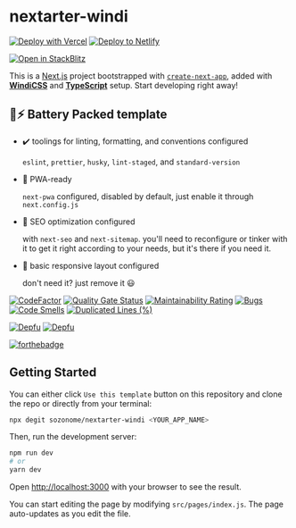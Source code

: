 # nextarter-windi

[![Deploy with Vercel](https://vercel.com/button)](https://vercel.com/import/git?s=https://github.com/sozonome/nextarter-windi) [![Deploy to Netlify](https://www.netlify.com/img/deploy/button.svg)](https://app.netlify.com/start/deploy?repository=https://github.com/sozonome/nextarter-windi)

[![Open in StackBlitz](https://developer.stackblitz.com/img/open_in_stackblitz.svg)](https://stackblitz.com/github/sozonome/nextarter-windi)

This is a [Next.js](https://nextjs.org/) project bootstrapped with [`create-next-app`](https://github.com/vercel/next.js/tree/canary/packages/create-next-app), added with [**WindiCSS**](https://windicss.org) and [**TypeScript**](https://www.typescriptlang.org) setup.
Start developing right away!

## 🔋⚡ Battery Packed template

- ✔️ toolings for linting, formatting, and conventions configured

  `eslint`, `prettier`, `husky`, `lint-staged`, and `standard-version`

- 📱 PWA-ready

  `next-pwa` configured, disabled by default, just enable it through `next.config.js`

- 🔎 SEO optimization configured

  with `next-seo` and `next-sitemap`. you'll need to reconfigure or tinker with it to get it right according to your needs, but it's there if you need it.

- 🎨 basic responsive layout configured

  don't need it? just remove it 😃

[![CodeFactor](https://www.codefactor.io/repository/github/sozonome/nextarter-windi/badge)](https://www.codefactor.io/repository/github/sozonome/nextarter-windi)
[![Quality Gate Status](https://sonarcloud.io/api/project_badges/measure?project=sozonome_nextarter-windi&metric=alert_status)](https://sonarcloud.io/dashboard?id=sozonome_nextarter-windi) [![Maintainability Rating](https://sonarcloud.io/api/project_badges/measure?project=sozonome_nextarter-windi&metric=sqale_rating)](https://sonarcloud.io/dashboard?id=sozonome_nextarter-windi) [![Bugs](https://sonarcloud.io/api/project_badges/measure?project=sozonome_nextarter-windi&metric=bugs)](https://sonarcloud.io/dashboard?id=sozonome_nextarter-windi) [![Code Smells](https://sonarcloud.io/api/project_badges/measure?project=sozonome_nextarter-windi&metric=code_smells)](https://sonarcloud.io/dashboard?id=sozonome_nextarter-windi) [![Duplicated Lines (%)](https://sonarcloud.io/api/project_badges/measure?project=sozonome_nextarter-windi&metric=duplicated_lines_density)](https://sonarcloud.io/dashboard?id=sozonome_nextarter-windi)

[![Depfu](https://badges.depfu.com/badges/9e426e58f99c3bd470987a3c6b014a96/overview.svg)](https://depfu.com/github/sozonome/nextarter-windi?project_id=26148) [![Depfu](https://badges.depfu.com/badges/9e426e58f99c3bd470987a3c6b014a96/count.svg)](https://depfu.com/github/sozonome/nextarter-windi?project_id=26148)

[![forthebadge](https://forthebadge.com/images/badges/made-with-typescript.svg)](https://forthebadge.com)

## Getting Started

You can either click `Use this template` button on this repository and clone the repo or directly from your terminal:

```bash
npx degit sozonome/nextarter-windi <YOUR_APP_NAME>
```

Then, run the development server:

```bash
npm run dev
# or
yarn dev
```

Open [http://localhost:3000](http://localhost:3000) with your browser to see the result.

You can start editing the page by modifying `src/pages/index.js`. The page auto-updates as you edit the file.
